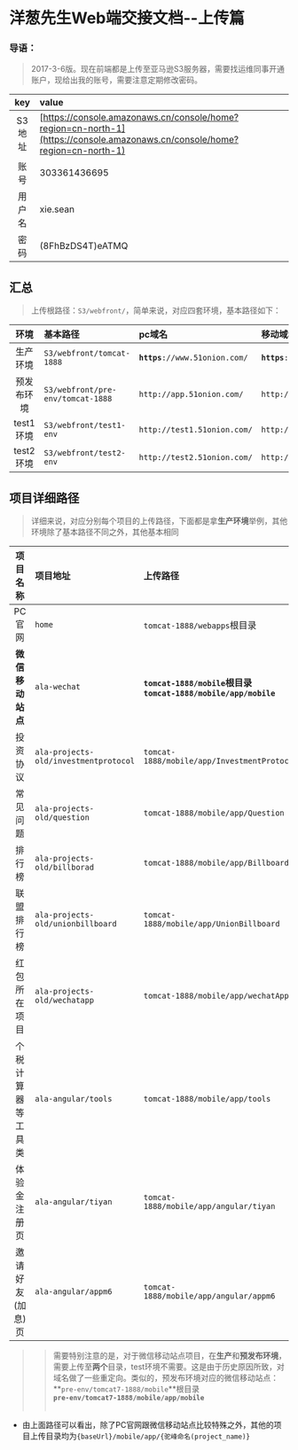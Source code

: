 # 洋葱先生Web端交接文档--上传篇
### 导语：
> 2017-3-6版。现在前端都是上传至亚马逊S3服务器，需要找运维同事开通账户，现给出我的账号，需要注意定期修改密码。
>
|key|value|
|:----:|:----|
|S3地址|[https://console.amazonaws.cn/console/home?region=cn-north-1](https://console.amazonaws.cn/console/home?region=cn-north-1)|
|账号|303361436695|
|用户名|xie.sean|
|密码|(8FhBzDS4T)eATMQ|

## 汇总

> 上传根路径：`S3/webfront/`，简单来说，对应四套环境，基本路径如下：
>
|环境|基本路径|pc域名|移动域名|
|:----:|:----|:----|:----|
|生产环境|`S3/webfront/tomcat-1888`|**`https`**`://www.51onion.com/`|**`https`**`://m.51onion.com/`|
|预发布环境|`S3/webfront/pre-env/tomcat-1888`|`http://app.51onion.com/`|`http://appm.51onion.com/`|
|test1环境|`S3/webfront/test1-env`|`http://test1.51onion.com/`|`http://test1.51onion.com/`|
|test2环境|`S3/webfront/test2-env`|`http://test2.51onion.com/`|`http://test2.51onion.com/`|

## 项目详细路径
> 详细来说，对应分别每个项目的上传路径，下面都是拿**生产环境**举例，其他环境除了基本路径不同之外，其他基本相同
>
|项目名称|项目地址|上传路径|
|:----:|:----|:----|
|PC官网|`home`|`tomcat-1888/webapps`根目录|
|**微信移动站点**|`ala-wechat`|**`tomcat-1888/mobile`根目录<br>`tomcat-1888/mobile/app/mobile`**|
|投资协议|`ala-projects-old/investmentprotocol`|`tomcat-1888/mobile/app/InvestmentProtocol`|
|常见问题|`ala-projects-old/question`|`tomcat-1888/mobile/app/Question`|
|排行榜|`ala-projects-old/billborad`|`tomcat-1888/mobile/app/Billboard`|
|联盟排行榜|`ala-projects-old/unionbillboard`|`tomcat-1888/mobile/app/UnionBillboard`|
|红包所在项目|`ala-projects-old/wechatapp`|`tomcat-1888/mobile/app/wechatApp`|
|个税计算器等工具类|`ala-angular/tools`|`tomcat-1888/mobile/app/tools`|
|体验金注册页|`ala-angular/tiyan`|`tomcat-1888/mobile/app/angular/tiyan`|
|邀请好友(加息)页|`ala-angular/appm6`|`tomcat-1888/mobile/app/angular/appm6`|

>> 需要特别注意的是，对于微信移动站点项目，在**生产**和**预发布环境**，需要上传至**两个**目录，test环境不需要。这是由于历史原因所致，对域名做了一些重定向。类似的，预发布环境对应的微信移动站点：<br>
**`pre-env/tomcat7-1888/mobile`**根目录<br>
**`pre-env/tomcat7-1888/mobile/app/mobile`**
<br><br>
* 由上面路径可以看出，除了PC官网跟微信移动站点比较特殊之外，其他的项目上传目录均为`{baseUrl}/mobile/app/{驼峰命名(project_name)}`